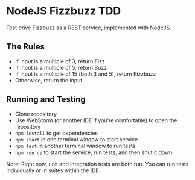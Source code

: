 # NodeJS Fizzbuzz TDD

Test drive Fizzbuzz as a REST service, implemented with
NodeJS.

## The Rules
* If input is a multiple of 3, return Fizz
* If input is a multiple of 5, return Buzz
* If input is a multiple of 15 (both 3 and 5), return Fizzbuzz
* Otherwise, return the input

## Running and Testing
* Clone repository
* Use WebStorm (or another IDE if you're comfortable) to
open the repository
* `npm install` to get dependencies
* `npm start` in one terminal window to start service
* `npm test` in another terminal window to run tests
* `npm run ci` to start the service, run tests, and then shut it down

Note: Right now, unit and integration tests are both run.
You can run tests individually or in suites within the
IDE.